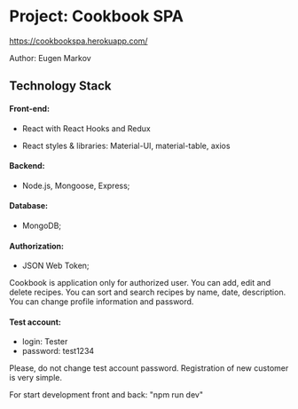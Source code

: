 #  Project: Cookbook SPA
https://cookbookspa.herokuapp.com/

Author: Eugen Markov

## Technology Stack
#### Front-end:

- React with React Hooks and Redux

- React styles & libraries: Material-UI, material-table, axios

#### Backend: 
- Node.js, Mongoose, Express;
#### Database:
- MongoDB;
#### Authorization:
- JSON Web Token;

Cookbook is application only for authorized user. 
You can add, edit and delete recipes. 
You can sort and search recipes by name, date, description.
You can change profile information and password.

#### Test account:
- login:  Tester
- password: test1234
 
 Please, do not change test account password.
 Registration of new customer is very simple.
 
 For start development front and back: "npm run dev"

